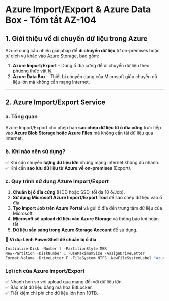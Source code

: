# **Azure Import/Export & Azure Data Box - Tóm tắt AZ-104**  

## **1. Giới thiệu về di chuyển dữ liệu trong Azure**  
Azure cung cấp nhiều giải pháp để **di chuyển dữ liệu** từ on-premises hoặc từ dịch vụ khác vào Azure Storage, bao gồm:  

1. **Azure Import/Export** – Dùng ổ đĩa cứng để di chuyển dữ liệu theo phương thức vật lý.  
2. **Azure Data Box** – Thiết bị chuyên dụng của Microsoft giúp chuyển dữ liệu lớn mà không cần mạng Internet.  

---

## **2. Azure Import/Export Service**
### **a. Tổng quan**
Azure Import/Export cho phép bạn **sao chép dữ liệu từ ổ đĩa cứng** trực tiếp vào **Azure Blob Storage hoặc Azure Files** mà không cần tải dữ liệu qua Internet.  

### **b. Khi nào nên sử dụng?**
✅ Khi cần chuyển **lượng dữ liệu lớn** nhưng mạng Internet không đủ nhanh.  
✅ Khi cần **sao lưu dữ liệu từ Azure về on-premises** (Export).  

### **c. Quy trình sử dụng Azure Import/Export**
1. **Chuẩn bị ổ đĩa cứng** (HDD hoặc SSD, tối đa 10 ổ/Job).  
2. **Sử dụng Microsoft Azure Import/Export Tool** để sao chép dữ liệu vào ổ đĩa.  
3. **Tạo Import Job trên Azure Portal** và gửi ổ đĩa đến trung tâm dữ liệu của Microsoft.  
4. **Microsoft sẽ upload dữ liệu vào Azure Storage** và thông báo khi hoàn tất.  
5. **Dữ liệu sẵn sàng trong Azure Storage Account** để sử dụng.  

🚀 **Ví dụ: Lệnh PowerShell để chuẩn bị ổ đĩa**  
```powershell
Initialize-Disk -Number 1 -PartitionStyle MBR
New-Partition -DiskNumber 1 -UseMaximumSize -AssignDriveLetter
Format-Volume -DriveLetter F -FileSystem NTFS -NewFileSystemLabel "AzureImport"
```

###  Lợi ích của Azure Import/Export
✅ Nhanh hơn so với upload qua mạng đối với dữ liệu lớn.  
✅ Bảo mật dữ liệu bằng mã hóa BitLocker.  
✅ Tiết kiệm chi phí cho dữ liệu lớn hơn 10TB.

